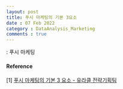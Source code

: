 ```yaml
---
layout: post
title: 푸시 마케팅의 기본 3요소
date : 07 Feb 2022
category : DataAnalysis_Marketing
comments : true
---
```

: 푸시 마케팅



#### Reference
[1] [푸시 마케팅의 기본 3 요소 - 유라클 전략기획팀](https://uracle.blog/2020/03/05/push-mkt/)  
